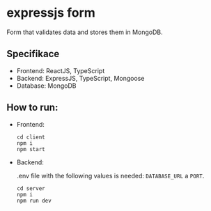 # expressjs form

Form that validates data and stores them in MongoDB.

## Specifikace

- Frontend: ReactJS, TypeScript
- Backend: ExpressJS, TypeScript, Mongoose
- Database: MongoDB

## How to run:

- Frontend:
  ```
  cd client
  npm i
  npm start
  ```
- Backend:

  .env file with the following values is needed: ```DATABASE_URL``` a ```PORT```.
  ```
  cd server
  npm i
  npm run dev
  ```

